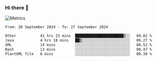 ### Hi there 👋

![Metrics](https://github.com/radoapx/radoapx/blob/main/github-metrics.svg)

<!--START_SECTION:waka-->

```txt
From: 20 September 2024 - To: 27 September 2024

Other           41 hrs 23 mins  ██████████████████████▒░░   89.02 %
Java            4 hrs 18 mins   ██▒░░░░░░░░░░░░░░░░░░░░░░   09.27 %
XML             14 mins         ░░░░░░░░░░░░░░░░░░░░░░░░░   00.52 %
Bash            13 mins         ░░░░░░░░░░░░░░░░░░░░░░░░░   00.47 %
PlantUML file   8 mins          ░░░░░░░░░░░░░░░░░░░░░░░░░   00.30 %
```

<!--END_SECTION:waka-->

<!--
**radoapx/radoapx** is a ✨ _special_ ✨ repository because its `README.md` (this file) appears on your GitHub profile.

Here are some ideas to get you started:

- 🔭 I’m currently working on ...
- 🌱 I’m currently learning ...
- 👯 I’m looking to collaborate on ...
- 🤔 I’m looking for help with ...
- 💬 Ask me about ...
- 📫 How to reach me: ...
- 😄 Pronouns: ...
- ⚡ Fun fact: ...
-->
